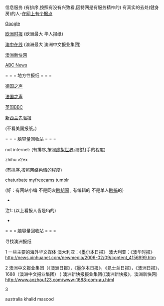 
信息服务
(有排序,按照有没有兴致看,因特网是有服务精神的)
有真实的去处(健身房)的人-[在网上有个据点](https://github.com/7900ms/000nottheater_deserted_systemlibrary/blob/master/supplementary/chain-separating-隔离导致更好的隔离.md)

[Google](https://www.google.com/ncr)

[欧洲时报](http://www.oushinet.com/)
(欧洲最大 华人报纸)

[澳中在线](http://www.1688.com.au/)
(澳洲最大 澳洲中文报业集团)

[澳洲新快网](http://www.xkb.com.au)

[ABC News](http://www.abc.net.au/news/)

= = = 地方性报纸 = = =

[德国之声](http://www.dw.com/zh)

[法国之声](http://cn.rfi.fr/)

[英国BBC](http://www.bbc.com/zhongwen/simp)

[新西兰先驱报](http://www.chinesenzherald.co.nz/)

(不看美国报纸。)

= = = 脑容量回收站 = = =

not internet:
(有排序,按照[虚拟世界](https://github.com/7900ms/notinternet_deserted/tree/master/book)网络打手的程度)

zhihu
v2ex

(有排序,按照网络色情的程度)

chaturbate
[myfreecams](https://twitter.com/ClaraBabyLegs/status/861737234008989696)
tumblr

(好：有网站小编 不是网友[瞎胡闹](https://www.google.com/search?q=为什么知乎有那么多如何评价xx的问题但quora没有&ie=utf-8&oe=utf-8) , 有编辑的 不是单人[瞎搞](https://github.com/7900ms/000nottheater_deserted_systemlibrary/blob/master/supplementary/chain-没编辑的杂志会导致揽活儿坑人.md)的)

-

注1:
(以上看报人皆是fq的)


-


= = = 脑容量回收站 = = =

寻找澳洲报纸

1
一些主要的海外华文媒体
澳大利亚：《墨尔本日报》 
澳大利亚：《澳华时报》
http://news.xinhuanet.com/newmedia/2006-02/09/content_4156999.htm

2
澳洲中文报业集团（《澳洲日报》，《墨尔本日报》，《昆士兰日报》，《澳洲日报》，1688（澳洲中文报业集团） )
澳洲新快报报业集团(《澳洲新快报》，澳洲新快网)
http://www.aozhou123.com/www-1688-com-au.html

3

australia khalid masood

